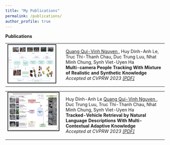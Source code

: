 ```yaml
---
title: "My Publications"
permalink: /publications/
author_profile: true
---
```


<!-- You can also find my articles on <a href="https://scholar.google.com/citations?user=xC3keU4AAAAJ&hl=en"> my Google Scholar profile </a> <br> -->

<strong>Publications</strong> <br>

<table >
<tbody>
<tr> <td style="width:170px; height=120px; vertical-align: top;"> <img style="float: left; margin-right: 10px " src="../images/person_tracking.png" width="150px" height="120px" border="2px solid #bbb"> </td>
<td style= "height=120px; vertical-align: top;"> <p>
<u> Quang Qui-Vinh Nguyen </u>, Huy Dinh-Anh Le, Truc Thi-Thanh Chau, Duc Trung Luu, Nhat Minh Chung, Synh Viet-Uyen Ha <br> <strong> Multi-camera People Tracking With Mixture of Realistic and Synthetic Knowledge</strong> <br>
<i> Accepted at CVPRW 2023 <a href="https://openaccess.thecvf.com/content/CVPR2023W/AICity/papers/Nguyen_Multi-Camera_People_Tracking_With_Mixture_of_Realistic_and_Synthetic_Knowledge_CVPRW_2023_paper.pdf"> [PDF] </a>  </i>  </p> </td>
</tr>
</tbody>
</table>

<table >
<tbody>
<tr> <td style="width:170px; height=120px; vertical-align: top;"> <img style="float: left; margin-right: 10px " src="../images/nlp_track.png" width="160px" height="120px" border="2px solid #bbb"> </td>
<td style= "height=120px; vertical-align: top;"> <p>
Huy Dinh-Anh Le <u> Quang Qui-Vinh Nguyen </u>,  Duc Trung Luu, Truc Thi-Thanh Chau, Nhat Minh Chung, Synh Viet-Uyen Ha <br> <strong>Tracked-Vehicle Retrieval by Natural Language Descriptions With Multi-Contextual Adaptive Knowledge</strong> <br>
<i> Accepted at CVPRW 2023 <a href="https://openaccess.thecvf.com/content/CVPR2023W/AICity/papers/Le_Tracked-Vehicle_Retrieval_by_Natural_Language_Descriptions_With_Multi-Contextual_Adaptive_Knowledge_CVPRW_2023_paper.pdf"> [PDF] </a> </i>  </p> </td>

</tr>
</tbody>
</table>